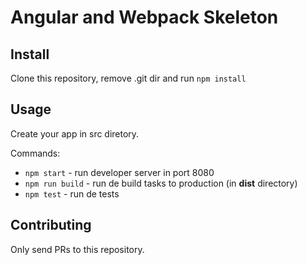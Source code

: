 # Angular and Webpack Skeleton

## Install

Clone this repository, remove .git dir and run `npm install`

## Usage

Create your app in src diretory.

Commands:

 - `npm start` - run developer server in port 8080
 - `npm run build` - run de build tasks to production (in **dist** directory)
 - `npm test` - run de tests

## Contributing

Only send PRs to this repository.
